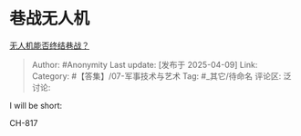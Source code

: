# 巷战无人机
[无人机能否终结巷战？](https://www.zhihu.com/question/502273687/answer/1893072213122467768)

> Author: #Anonymity
> Last update: [发布于 2025-04-09]
> Link:
> Category: #【答集】/07-军事技术与艺术 
> Tag: #_其它/待命名 
> 评论区:
> 泛讨论:

I will be short:

CH-817
